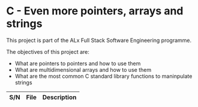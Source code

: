 # C - Even more pointers, arrays and strings

This project is part of the ALx Full Stack Software Engineering programme.

The objectives of this project are:
- What are pointers to pointers and how to use them
- What are multidimensional arrays and how to use them
- What are the most common C standard library functions to maninpulate strings

| S/N | File | Description |
| --- | ---- | ----------- |
